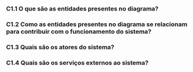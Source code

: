 ### C1.1 O que são as entidades presentes no diagrama?

### C1.2 Como as entidades presentes no diagrama se relacionam para contribuir com o funcionamento do sistema?

### C1.3 Quais são os atores do sistema?

### C1.4 Quais são os serviços externos ao sistema?
